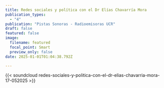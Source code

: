 ```yaml
---
title: Redes sociales y política con el Dr Elías Chavarría Mora
publication_types:
  - "4"
publication: "Pistas Sonoras - Radioemisoras UCR"
draft: false
featured: false
image:
  filename: featured
  focal_point: Smart
  preview_only: false
date: 2025-01-01T01:04:38.792Z

---
```

 {{< soundcloud redes-sociales-y-politica-con-el-dr-elias-chavarria-mora-17-052025 >}}
